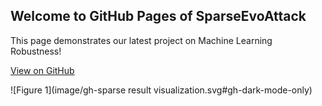 ## Welcome to GitHub Pages of SparseEvoAttack

This page demonstrates our latest project on Machine Learning Robustness!

[View on GitHub](https://github.com/SparseEvoAttack/SparseEvoAttack.github.io/blob/main/index.md) 

![Figure 1](image/gh-sparse result visualization.svg#gh-dark-mode-only)
